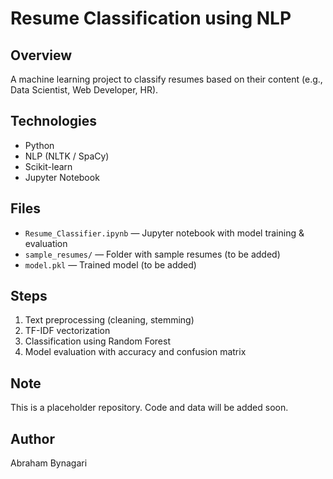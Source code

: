 # Resume Classification using NLP

## Overview
A machine learning project to classify resumes based on their content (e.g., Data Scientist, Web Developer, HR).

## Technologies
- Python
- NLP (NLTK / SpaCy)
- Scikit-learn
- Jupyter Notebook

## Files
- `Resume_Classifier.ipynb` — Jupyter notebook with model training & evaluation
- `sample_resumes/` — Folder with sample resumes (to be added)
- `model.pkl` — Trained model (to be added)

## Steps
1. Text preprocessing (cleaning, stemming)
2. TF-IDF vectorization
3. Classification using Random Forest
4. Model evaluation with accuracy and confusion matrix

## Note
This is a placeholder repository. Code and data will be added soon.

## Author
Abraham Bynagari
